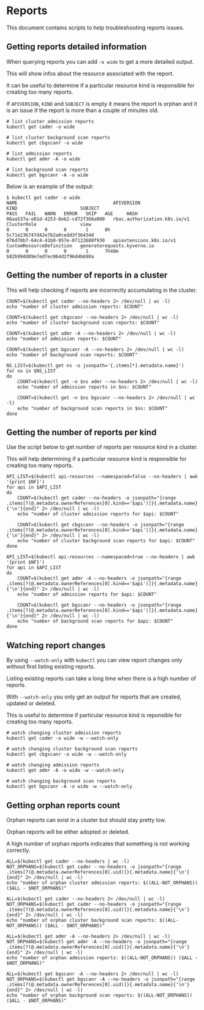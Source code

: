 # Reports

This document contains scripts to help troubleshooting reports issues.

## Getting reports detailed information

When querying reports you can add `-o wide` to get a more detailed output.

This will show infos about the resource associated with the report.

It can be useful to determine if a particular resource kind is responsible for creating too many reports.

If `APIVERSION`, `KIND` and `SUBJECT` is empty it means the report is orphan and it is an issue if the report is more than a couple of minutes old.

```console
# list cluster admission reports
kubectl get cadmr -o wide

# list cluster background scan reports
kubectl get cbgscanr -o wide

# list admission reports
kubectl get admr -A -o wide

# list background scan reports
kubectl get bgscanr -A -o wide
```

Below is an example of the output:

```console
$ kubectl get cadmr -o wide
NAME                                   APIVERSION                     KIND                       SUBJECT                                            PASS   FAIL   WARN   ERROR   SKIP   AGE     HASH
06aa537a-e81d-4253-8eb2-cd72f366a000   rbac.authorization.k8s.io/v1   ClusterRole                view                                               0      0      0      0       1      8h      5c71e236747d42e7b2a0cedd3f36434d
076d70b7-64c4-41b0-957e-07122680f930   apiextensions.k8s.io/v1        CustomResourceDefinition   generaterequests.kyverno.io                        0      0      0      0       1      7h48m   b82b99dd89e7ed7ec064d2f96d4b690a
```

## Getting the number of reports in a cluster

This will help checking if reports are incorrectly accumulating in the cluster.

```console
COUNT=$(kubectl get cadmr --no-headers 2> /dev/null | wc -l)
echo "number of cluster admission reports: $COUNT"

COUNT=$(kubectl get cbgscanr --no-headers 2> /dev/null | wc -l)
echo "number of cluster background scan reports: $COUNT"

COUNT=$(kubectl get admr -A --no-headers 2> /dev/null | wc -l)
echo "number of admission reports: $COUNT"

COUNT=$(kubectl get bgscanr -A --no-headers 2> /dev/null | wc -l)
echo "number of background scan reports: $COUNT"

NS_LIST=$(kubectl get ns -o jsonpath='{.items[*].metadata.name}')
for ns in $NS_LIST
do
    COUNT=$(kubectl get -n $ns admr --no-headers 2> /dev/null | wc -l)
    echo "number of admission reports in $ns: $COUNT"

    COUNT=$(kubectl get -n $ns bgscanr --no-headers 2> /dev/null | wc -l)
    echo "number of background scan reports in $ns: $COUNT"
done
```

## Getting the number of reports per kind

Use the script below to get number of reports per resource kind in a cluster.

This will help determining if a particular resource kind is responsible for creating too many reports.

```console
API_LIST=$(kubectl api-resources --namespaced=false --no-headers | awk '{print $NF}')
for api in $API_LIST
do
    COUNT=$(kubectl get cadmr --no-headers -o jsonpath="{range .items[?(@.metadata.ownerReferences[0].kind=='$api')]}{.metadata.name}{'\n'}{end}" 2> /dev/null | wc -l)
    echo "number of cluster admission reports for $api: $COUNT"

    COUNT=$(kubectl get cbgscanr --no-headers -o jsonpath="{range .items[?(@.metadata.ownerReferences[0].kind=='$api')]}{.metadata.name}{'\n'}{end}" 2> /dev/null | wc -l)
    echo "number of cluster background scan reports for $api: $COUNT"
done

API_LIST=$(kubectl api-resources --namespaced=true --no-headers | awk '{print $NF}')
for api in $API_LIST
do
    COUNT=$(kubectl get admr -A --no-headers -o jsonpath="{range .items[?(@.metadata.ownerReferences[0].kind=='$api')]}{.metadata.name}{'\n'}{end}" 2> /dev/null | wc -l)
    echo "number of admission reports for $api: $COUNT"

    COUNT=$(kubectl get bgscanr --no-headers -o jsonpath="{range .items[?(@.metadata.ownerReferences[0].kind=='$api')]}{.metadata.name}{'\n'}{end}" 2> /dev/null | wc -l)
    echo "number of background scan reports for $api: $COUNT"    
done
```

## Watching report changes

By using `--watch-only` with `kubectl` you can view report changes only without first listing existing reports.

Listing existing reports can take a long time when there is a high number of reports.

With `--watch-only` you only get an output for reports that are created, updated or deleted.

This is useful to determine if particular resource kind is reponsible for creating too many reports.

```console
# watch changing cluster admission reports
kubectl get cadmr -o wide -w --watch-only

# watch changing cluster background scan reports
kubectl get cbgscanr -o wide -w --watch-only

# watch changing admission reports
kubectl get admr -A -o wide -w --watch-only

# watch changing background scan reports
kubectl get bgscanr -A -o wide -w --watch-only
```

## Getting orphan reports count

Orphan reports can exist in a cluster but should stay pretty low.

Orphan reports will be either adopted or deleted.

A high number of orphan reports indicates that something is not working correctly.

```console
ALL=$(kubectl get cadmr --no-headers | wc -l)
NOT_ORPHANS=$(kubectl get cadmr --no-headers -o jsonpath="{range .items[?(@.metadata.ownerReferences[0].uid)]}{.metadata.name}{'\n'}{end}" 2> /dev/null | wc -l)
echo "number of orphan cluster admission reports: $((ALL-NOT_ORPHANS)) ($ALL - $NOT_ORPHANS)"

ALL=$(kubectl get cadmr --no-headers 2> /dev/null | wc -l)
NOT_ORPHANS=$(kubectl get cadmr --no-headers -o jsonpath="{range .items[?(@.metadata.ownerReferences[0].uid)]}{.metadata.name}{'\n'}{end}" 2> /dev/null | wc -l)
echo "number of orphan cluster background scan reports: $((ALL-NOT_ORPHANS)) ($ALL - $NOT_ORPHANS)"

ALL=$(kubectl get admr -A --no-headers 2> /dev/null | wc -l)
NOT_ORPHANS=$(kubectl get admr -A --no-headers -o jsonpath="{range .items[?(@.metadata.ownerReferences[0].uid)]}{.metadata.name}{'\n'}{end}" 2> /dev/null | wc -l)
echo "number of orphan admission reports: $((ALL-NOT_ORPHANS)) ($ALL - $NOT_ORPHANS)"

ALL=$(kubectl get bgscanr -A --no-headers 2> /dev/null | wc -l)
NOT_ORPHANS=$(kubectl get bgscanr -A --no-headers -o jsonpath="{range .items[?(@.metadata.ownerReferences[0].uid)]}{.metadata.name}{'\n'}{end}" 2> /dev/null | wc -l)
echo "number of orphan background scan reports: $((ALL-NOT_ORPHANS)) ($ALL - $NOT_ORPHANS)"
```

